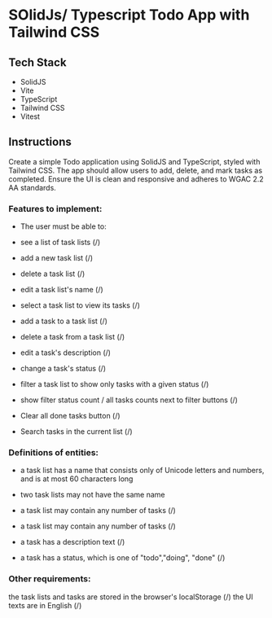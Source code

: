 # SOlidJs/ Typescript Todo App with Tailwind CSS

## Tech Stack

- SolidJS
- Vite
- TypeScript
- Tailwind CSS
- Vitest

## Instructions

Create a simple Todo application using SolidJS and TypeScript, styled with Tailwind CSS. The app should allow users to add, delete, and mark tasks as completed. Ensure the UI is clean and responsive and adheres to WGAC 2.2 AA standards.

### Features to implement:

- The user must be able to:

- see a list of task lists (/)

- add a new task list (/)

- delete a task list (/)

- edit a task list's name (/)

- select a task list to view its tasks (/)

- add a task to a task list (/)

- delete a task from a task list (/)

- edit a task's description (/)

- change a task's status (/)

- filter a task list to show only tasks with a given status (/)

- show filter status count / all tasks counts next to filter buttons (/)

- Clear all done tasks button (/)

- Search tasks in the current list (/)

### Definitions of entities:

- a task list has a name that consists only of Unicode letters and numbers, and is at most 60 characters long

- two task lists may not have the same name

- a task list may contain any number of tasks (/)

- a task list may contain any number of tasks (/)

- a task has a description text (/)

- a task has a status, which is one of "todo","doing", "done" (/)

### Other requirements:

the task lists and tasks are stored in the
browser's localStorage (/)
the UI texts are in English (/)
